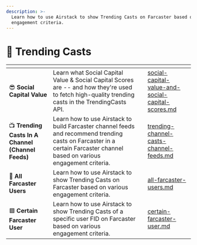 ```yaml
---
description: >-
  Learn how to use Airstack to show Trending Casts on Farcaster based on various
  engagement criteria.
---
```


# 💬 Trending Casts

<table data-view="cards"><thead><tr><th></th><th></th><th></th><th data-hidden data-card-target data-type="content-ref"></th></tr></thead><tbody><tr><td><span data-gb-custom-inline data-tag="emoji" data-code="1f60e">😎</span> <strong>Social Capital Value</strong></td><td>Learn what Social Capital Value &#x26; Social Capital Scores are -- and how they're used to fetch high-quality trending casts in the TrendingCasts API.</td><td></td><td><a href="../../social-capital-value-and-social-capital-scores.md">social-capital-value-and-social-capital-scores.md</a></td></tr><tr><td><span data-gb-custom-inline data-tag="emoji" data-code="1f4fa">📺</span> <strong>Trending Casts In A Channel (Channel Feeds)</strong></td><td>Learn how to use Airstack to build Farcaster channel feeds and recommend trending casts on Farcaster in a certain Farcaster channel based on various engagement criteria.</td><td></td><td><a href="trending-channel-casts-channel-feeds.md">trending-channel-casts-channel-feeds.md</a></td></tr><tr><td><span data-gb-custom-inline data-tag="emoji" data-code="1f49c">💜</span> <strong>All Farcaster Users</strong></td><td>Learn how to use Airstack to show Trending Casts on Farcaster based on various engagement criteria.</td><td></td><td><a href="all-farcaster-users.md">all-farcaster-users.md</a></td></tr><tr><td><span data-gb-custom-inline data-tag="emoji" data-code="1f7ea">🟪</span> <strong>Certain Farcaster User</strong></td><td>Learn how to use Airstack to show Trending Casts of a specific user FID on Farcaster based on various engagement criteria.</td><td></td><td><a href="certain-farcaster-user.md">certain-farcaster-user.md</a></td></tr></tbody></table>
